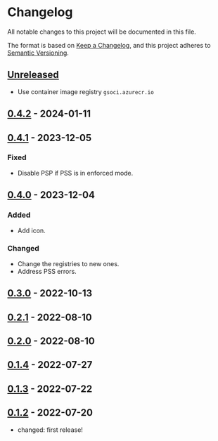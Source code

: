 # Changelog

All notable changes to this project will be documented in this file.

The format is based on [Keep a Changelog](https://keepachangelog.com/en/1.0.0/),
and this project adheres to [Semantic Versioning](https://semver.org/spec/v2.0.0.html).

## [Unreleased]

- Use container image registry `gsoci.azurecr.io`

## [0.4.2] - 2024-01-11

## [0.4.1] - 2023-12-05

### Fixed

- Disable PSP if PSS is in enforced mode.

## [0.4.0] - 2023-12-04

### Added

- Add icon.

### Changed

- Change the registries to new ones.
- Address PSS errors.

## [0.3.0] - 2022-10-13

## [0.2.1] - 2022-08-10

## [0.2.0] - 2022-08-10

## [0.1.4] - 2022-07-27

## [0.1.3] - 2022-07-22

## [0.1.2] - 2022-07-20

- changed: first release!

[Unreleased]: https://github.com/giantswarm/operational-load-exporter/compare/v0.4.2...HEAD
[0.4.2]: https://github.com/giantswarm/operational-load-exporter/compare/v0.4.1...v0.4.2
[0.4.1]: https://github.com/giantswarm/operational-load-exporter/compare/v0.4.0...v0.4.1
[0.4.0]: https://github.com/giantswarm/operational-load-exporter/compare/v0.3.0...v0.4.0
[0.3.0]: https://github.com/giantswarm/operational-load-exporter/compare/v0.2.1...v0.3.0
[0.2.1]: https://github.com/giantswarm/operational-load-exporter/compare/v0.2.0...v0.2.1
[0.2.0]: https://github.com/giantswarm/operational-load-exporter/compare/v0.1.4...v0.2.0
[0.1.4]: https://github.com/giantswarm/operational-load-exporter/compare/v0.1.3...v0.1.4
[0.1.3]: https://github.com/giantswarm/operational-load-exporter/compare/v0.1.2...v0.1.3
[0.1.2]: https://github.com/giantswarm/operational-load-exporter/releases/tag/v0.1.2
